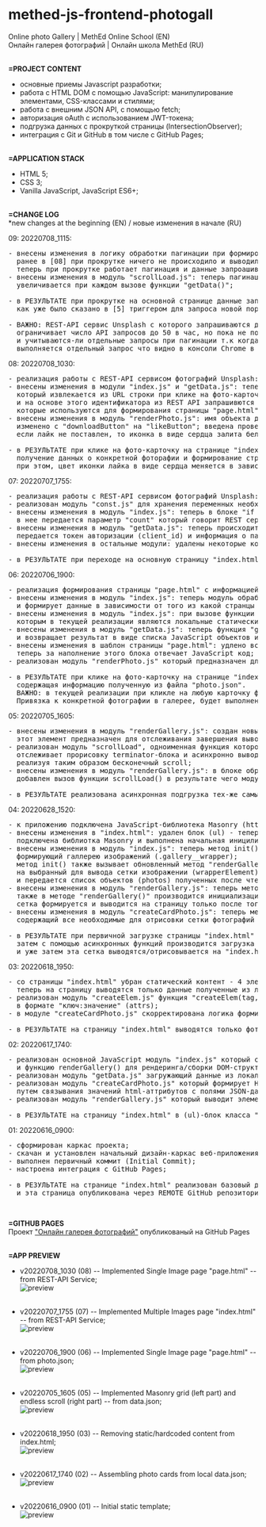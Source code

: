 # methed-js-frontend-photogall
Online photo Gallery | MethEd Online School (EN) <br> 
Онлайн галерея фотографий | Онлайн школа MethEd (RU)
<br><br>


**=PROJECT CONTENT** <br>
- основные приемы Javascript разработки;
- работа с HTML DOM с помощью JavaScript: манипулирование элементами, CSS-классами и стилями;
- работа с внешним JSON API, с помощью fetch;
- авторизация oAuth с использованием JWT-токена;
- подгрузка данных с прокруткой страницы (IntersectionObserver);
- интеграция с Git и GitHub в том числе с GitHub Pages;
<br><br>

**=APPLICATION STACK** <br>
- HTML 5;
- CSS 3;
- Vanilla JavaScript, JavaScript ES6+;
<br><br>


**=CHANGE LOG** <br>
*new changes at the beginning (EN) / новые изменения в начале (RU) <br>

09: 20220708_1115:
<pre>
- внесены изменения в логику обработки пагинации при формировании страницы "index.html":
  ранее в [08] при прокрутке ничего не происходило и выводились теже самые карточки,
  теперь при прокрутке работает пагинация и данные запроашиваются постранично;
- внесены изменения в модуль "scrollLoad.js": теперь пагинация работает корректно и счетчик страницы
  увеличивается при каждом вызове функции "getData()";

- в РЕЗУЛЬТАТЕ при прокрутке на основной странице данные запрашиваются из REST API постранично по 30 записей на страницу;
  как уже было сказано в [5] триггером для запроса новой порции данных является появление terminator-блока в конце страницы;

- ВАЖНО: REST-API сервис Unsplash с которого запрашиваются данные при регистрации приложения в режиме "Demo"
  ограничивает число API запросов до 50 в час, но пока не понятно как именно сервис считает API запросы
  и учитываются-ли отдельные запросы при пагинации т.к когда мы скроллим страницу,
  выполняется отдельный запрос что видно в консоли Chrome в разделе Network - Fetch/XHR - Payload;
</pre>

08: 20220708_1030:
<pre>
- реализация работы с REST-API сервисом фотографий Unsplash: формирование единичной фото-карточки в "page.html";
- внесены изменения в модули "index.js" и "getData.js": теперь модули обрабатывают параметр "imgId" (идентификатор фотографии)
  который извлекается из URL строки при клике на фото-карточку на странице "index.html"
  и на основе этого идентификатора из REST API запрашивются данные о конкретной фотографии,
  которые используются для формирования страницы "page.html";
- внесены изменения в модуль "renderPhoto.js": имя объекта для отображения елемента с лайком
  изменено с "downloadButton" на "likeButton"; введена проверка поставлен лайк фотографии пользователем или нет -
  если лайк не поставлен, то иконка в виде сердца залита белым цветом, если поставлен, то красным;

- в РЕЗУЛЬТАТЕ при клике на фото-карточку на странице "index.html" происходит запрос к REST-API сервису,
  получение данных о конкретной фоторафии и формирование страницы "page.html" с детальной информацией об этой фотографии,
  при этом, цвет иконки лайка в виде сердца меняется в зависимости от того поставил пользователь лайк или нет;
</pre>

07: 20220707_1755:
<pre>
- реализация работы с REST-API сервисом фотографий Unsplash: формирование фото-карточек в "index.html";
- реализован модуль "const.js" для хранения переменных необходимых для работы с REST сервисом;
- внесены изменения в модуль "index.js": теперь в блоке "if (galleryWrapperElement)" при вызове функции "getData()"
  в нее передается параметр "count" который говорит REST сервису ифнормацию о скольки фотографиях возвращать в JSON-ответе;
- внесены изменения в модуль "getData.js": теперь происходит формирование URL строки для HTTP Get запроса в согласно API-спецификации сервиса:
  передается токен авторизации (client_id) и информация о пагинации (per_page, page);
- внесены изменения в остальные модули: удалены некоторые комментарии и флаги "NEW", "CHANGED" т.к они замусоривают код;

- в РЕЗУЛЬТАТЕ при переходе на основную страницу "index.html" приложения происходит запрос к REST-API сервису и вывод 30 карточек фотографий;
</pre>


06: 20220706_1900:
<pre>
- реализация формирования страницы "page.html" с информацией об одиночной фотокарточке;
- внесены изменения в модуль "index.js": теперь модуль обрабатывает два враппера для двух старниц "index.html" и "page.html"
  и формирует данные в зависимости от того из какой странцы он был вызван;
- внесены изменения в модуль "index.js": при вызове функции "getData()" теперь передается ссылка на ресурс (url),
  которым в текущей реализации являются локальные статические файлы "data.json" и "photo.json";
- внесены изменения в модуль "getData.js": теперь функция "getData()" обрабатывает параметр "url"
  и возвращает результат в виде списка JavaScript объектов или одиночного JavaScript объекта в зависимости от того какаой файл был передан в "url";
- внесены изменения в шаблон страницы "page.html": удлено все что внутри div-блока с классом "photo__wrapper",
  теперь за наполнение этого блока отвечает JavaScript код;
- реализован модуль "renderPhoto.js" который предназначен для формирования DOM-элементов выводящихся в div-блок с классом "photo__wrapper" на странице "page.html";

- в РЕЗУЛЬТАТЕ при клике на фото-карточку на странице "index.html" формируется страница "page.html"
  содержащая информацию полученную из файла "photo.json".
  ВАЖНО: в текущей реализации при кликле на любую карточку формируется одна и таже страница.
  Привязка к конкретной фотографии в галерее, будет выполнена в дальнейшем после подключения к внешнему REST API сервисву фотографий;
</pre>

05: 20220705_1605:
<pre>
- внесены изменения в модуль "renderGallery.js": создан новый пустой div-элемент (terminator) ввыводящийяся после (ul)-блока с изображениями;
  этот элемент предназначен для отслеживания завершения вывода порции данных об изображениях;
- реализован модуль "scrollLoad", одноименная функция которого с помощью объекта-Обсервера класса IntersectionObserver
  отслеживает прорисовку terminator-блока и асинхронно выводит Masonry-сетку с теми-же самыми 30 фото-карточками
  реализуя таким образом бесконечный scroll;
- внесены изменения в модуль "renderGallery.js": в блоке обработки Promise объекта формирующего итоговый (ul) блок с Masonry сеткой
  добавлен вызов функции scrollLoad() в результате чего модуль получает фичу ослеживания terminator-блока при скролле;

- в РЕЗУЛЬТАТЕ реализована асинхронная подгрузка тех-же самых 30 элементов фотографий при скролле до конца страницы (бесконечный scroll);
</pre>

04: 20220628_1520:
<pre>
- к приложению подключена JavaScript-библиотека Masonry (https://masonry.desandro.com) которая позволяет формировать плиточную сетку с изображениями;
- внесены изменения в "index.html": удален блок (ul) - теперь за формирование этого блока будет отвечать JavaScript код на основен библиотеки Masonry,
  подключена библиотка Masonry и выполнена начальная иницилизация;
- внесены изменения в модуль "index.js": теперь метод init() обрабатывает "wrapperSelector" в который передается имя css-класса html-элемента в котрый будет выводится ul-элемент 
  формирующий галлерею изображений (.gallery__wrapper);
  метод init() также вызывает обновленный метод "renderGallery()" в который с помощью селектора передается ссылка
  на выбранный для вывода сетки изображении (wrapperElement) на основе указанного класса "wrapperSelector"
  и передается список объектов (photos) полученных после чтения data.json файла;
- внесены изменения в модуль "renderGallery.js": теперь метод "renderGallery()" на основе двух параметров (wrapperElement, photos) формирует Masonry сетку карточек фотографий;
  также в методе "renderGallery()" производится инициализация Masonry Объектов и вывод сетки в асинхронном режиме - 
  сетка формируется и выводится на страницу только после того как все фотографии будут загружены в локальный кэш браузера по внешним URL ссылкам;
- внесены изменения в модуль "createCardPhoto.js": теперь метод "createCardPhoto()" работает в Асинхронном режиме и возвращает Promise-объект
  содержащий все необходимые для отрисовки сетки фотографий данные;

- в РЕЗУЛЬТАТЕ при первичной загрузке страницы "index.html" (когда кэш браузера еще пустой), сначала проивзодится отрисовка основного интерфейса страницы (шапка),
  затем с помощью асинхронных функций производится загрузка изображений в кэш и формирование Masonry сетки с корректной инициализацией всех размеров,
  и уже затем эта сетка выводятся/отрисовывается на "index.html" странице;
</pre>


03: 20220618_1950:
<pre>
- со страницы "index.html" убран статический контент - 4 элемента (li) содержащих статические данные о фото-карточках - 
  теперь на страницу выводятся только данные полученные из локального "data.json";
- реализован модуль "createElem.js" функция "createElem(tag, attrs)" которого собирает и возвращает DOM-элемент по имени тега элемента (tag) и описанию аттрибутов
  в формате "ключ:значение" (attrs);
- в модуле "createCardPhoto.js" скорректирована логика формирования элемента (li) - теперь для этого используется функция "createElem()";

- в РЕЗУЛЬТАТЕ на страницу "index.html" выводятся только фото-карточки на основе данных из файла "data.json" (30 элементов);
</pre>

02: 20220617_1740:
<pre>
- реализован основной JavaScript модуль "index.js" который содержит функцию асинхронно загружающую данные о фотографиях (photos)
  и функцию renderGallery() для рендеринга/сборки DOM-структуры галлереи карточек;
- реализован модуль "getData.js" загружающий данные из локального статического "файла data.json" и возвращающую Promise-объект который содержит данные полученные из файла;
- реализован модуль "createCardPhoto.js" который формирует HTML-DOM структуру элемента списка (li) для вывода в родительский элемент списка (ul)
  путем связывания значений html-аттрибутов с полями JSON-данных;
- реализован модуль "renderGallery.js" который выводит элементы списка (li) как дочерние элементы списка (ul) css-класса ".grid";

- в РЕЗУЛЬТАТЕ на страницу "index.html" в (ul)-блок класса ".grid" выводятся как статические (li)-элементы с изображениями так и на основе данных из файла "data.json" (30 элементов);
</pre>

01: 20220616_0900:
<pre>
- сформирован каркас проекта;
- скачан и установлен начальный дизайн-каркас веб-приложения;
- выполнен первичный коммит (Initial Commit);
- настроена интеграция с GitHub Pages;

- в РЕЗУЛЬТАТЕ на странице "index.html" реализован базовый дизайн-шаблон в котором в (ul)-блок класса ".grid" выводятся статические (li)-элементы с изображениями (4 элемента)
  и эта страница опубликована через REMOTE GitHub репозиторий и ветку "main" на платформе GitHub Pages (см. ссылку ниже);
</pre>
<br>

**=GITHUB PAGES** <br>
Проект ["Онлайн галерея фотографий"](https://drvicx.github.io/methed-js-frontend-photogall/) опубликованый на GitHub Pages
<br><br>


**=APP PREVIEW**

- v20220708_1030 (08) -- Implemented Single Image page "page.html" -- from REST-API Service;<br>
![preview](_preview/app-preview_20220708_1030.png?raw=true)
<br><br>

- v20220707_1755 (07) -- Implemented Multiple Images page "index.html" -- from REST-API Service;<br>
![preview](_preview/app-preview_20220707_1755.png?raw=true)
<br><br>

- v20220706_1900 (06) -- Implemented Single Image page "page.html" -- from photo.json;<br>
![preview](_preview/app-preview_20220706_1900.png?raw=true)
<br><br>

- v20220705_1605 (05) -- Implemented Masonry grid (left part) and endless scroll (right part) -- from data.json;<br>
![preview](_preview/app-preview_20220705_1605.png?raw=true)
<br><br>

- v20220618_1950 (03) -- Removing static/hardcoded content from index.html;<br>
![preview](_preview/app-preview_20220618_1950.png?raw=true)
<br><br>

- v20220617_1740 (02) -- Assembling photo cards from local data.json;<br>
![preview](_preview/app-preview_20220617_1740.png?raw=true)
<br><br>

- v20220616_0900 (01) -- Initial static template;<br>
![preview](_preview/app-preview_20220616_0900.png?raw=true)
